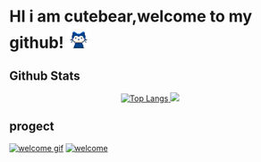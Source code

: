 <h1> HI i am cutebear,welcome to my github! <img src="https://github.com/cutebear0123/cutebear0123/blob/main/mona-whisper.gif?raw=true" width="40" height="40" /></h1>




## Github Stats

<div align="center">
  <a href="https://github.com/cutebear0123">
  <img src="https://github-readme-stats.vercel.app/api?username=cutebear0123" alt="Top Langs">
  </a>
  <a href="https://github.com/cutebear0123"><img src="https://github-readme-stats.vercel.app/api/top-langs/?username=cutebear0123&layout=compact&hide=html"></a>

</div>

## progect

[![welcome gif](https://github-readme-stats.vercel.app/api/pin/?username=cutebear0123&repo=discord.py_welcome_gif)](https://github.com/cutebear0123/discord.py_welcome_gif)
[![welcome](https://github-readme-stats.vercel.app/api/pin/?username=cutebear0123&repo=verify)](https://github.com/cutebear0123/verify)
